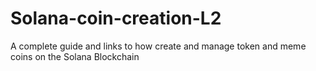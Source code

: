 # Solana-coin-creation-L2
A complete guide and links to how create and manage token and meme coins on the Solana Blockchain
